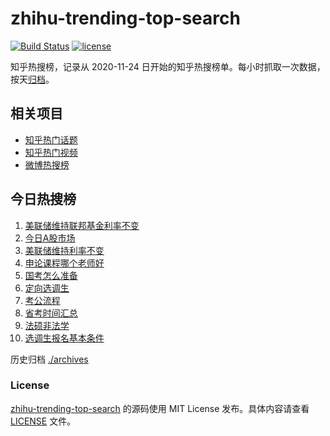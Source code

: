 # zhihu-trending-top-search

[![Build Status](https://github.com/justjavac/zhihu-trending-top-search/workflows/ci/badge.svg?branch=main)](https://github.com/justjavac/zhihu-trending-top-search/actions)
[![license](https://img.shields.io/github/license/justjavac/zhihu-trending-top-search)](https://github.com/justjavac/zhihu-trending-top-search/blob/main/LICENSE)

知乎热搜榜，记录从 2020-11-24 日开始的知乎热搜榜单。每小时抓取一次数据，按天[归档](./archives)。

## 相关项目

- [知乎热门话题](https://github.com/justjavac/zhihu-trending-hot-questions)
- [知乎热门视频](https://github.com/justjavac/zhihu-trending-hot-video)
- [微博热搜榜](https://github.com/justjavac/weibo-trending-hot-search)

## 今日热搜榜

<!-- BEGIN -->
<!-- 最后更新时间 Sun Feb 04 2024 03:04:26 GMT+0800 (China Standard Time) -->

1. [美联储维持联邦基金利率不变](https://www.zhihu.com/search?q=%E7%BE%8E%E8%81%94%E5%82%A8%E7%BB%B4%E6%8C%81%E8%81%94%E9%82%A6%E5%9F%BA%E9%87%91%E5%88%A9%E7%8E%87%E4%B8%8D%E5%8F%98)
1. [今日A股市场](https://www.zhihu.com/search?q=%E4%BB%8A%E6%97%A5A%E8%82%A1%E5%B8%82%E5%9C%BA)
1. [美联储维持利率不变](https://www.zhihu.com/search?q=%E7%BE%8E%E8%81%94%E5%82%A8%E7%BB%B4%E6%8C%81%E5%88%A9%E7%8E%87%E4%B8%8D%E5%8F%98)
1. [申论课程哪个老师好](https://www.zhihu.com/search?q=%E7%94%B3%E8%AE%BA%E8%AF%BE%E7%A8%8B%E5%93%AA%E4%B8%AA%E8%80%81%E5%B8%88%E5%A5%BD)
1. [国考怎么准备](https://www.zhihu.com/search?q=%E5%9B%BD%E8%80%83%E6%80%8E%E4%B9%88%E5%87%86%E5%A4%87)
1. [定向选调生](https://www.zhihu.com/search?q=%E5%AE%9A%E5%90%91%E9%80%89%E8%B0%83%E7%94%9F)
1. [考公流程](https://www.zhihu.com/search?q=%E8%80%83%E5%85%AC%E6%B5%81%E7%A8%8B)
1. [省考时间汇总](https://www.zhihu.com/search?q=%E7%9C%81%E8%80%83%E6%97%B6%E9%97%B4%E6%B1%87%E6%80%BB)
1. [法硕非法学](https://www.zhihu.com/search?q=%E6%B3%95%E7%A1%95%E9%9D%9E%E6%B3%95%E5%AD%A6)
1. [选调生报名基本条件](https://www.zhihu.com/search?q=%E9%80%89%E8%B0%83%E7%94%9F%E6%8A%A5%E5%90%8D%E5%9F%BA%E6%9C%AC%E6%9D%A1%E4%BB%B6)

<!-- END -->

历史归档 [./archives](./archives)

### License

[zhihu-trending-top-search](https://github.com/justjavac/zhihu-trending-top-search) 的源码使用 MIT License
发布。具体内容请查看 [LICENSE](./LICENSE) 文件。
